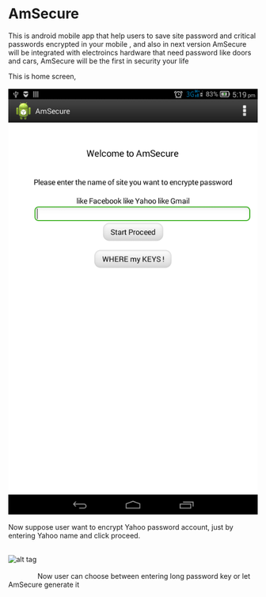 # AmSecure
This is android mobile app that help users to save site password and critical passwords encrypted in your mobile , and also in next version AmSecure will be integrated with electroincs hardware that need password like doors and cars, AmSecure will be the first in security your life


This is home screen, 
                                                                                                                                
![alt tag](https://raw.githubusercontent.com/ibrahim1hero1/AmSecure/master/readme/images/Screenshot_2016-12-08-17-19-54.png)

 
 Now suppose user want to encrypt Yahoo password account, just by entering Yahoo name and click proceed.                                                                                                                                                        
 

![alt tag](https://raw.githubusercontent/ibrahim1hero1/AmSecure/blob/master/readme/images/Screenshot_2016-12-08-17-20-23.png)
                                                                                                                                                                                                                                                                Now user can choose between entering long password key or let AmSecure generate it                                                                                                                                                                                           
